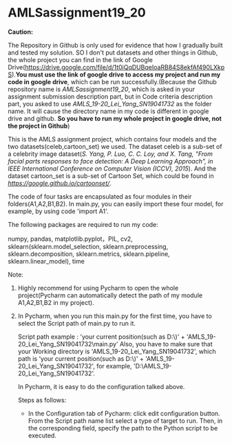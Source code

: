 # AMLSassignment19_20
**Caution:** 

The Repository in Github is only used for evidence that how I gradually built and tested my solution. SO I don't put datasets and other things in Github, the whole project you can find in the link of Google Drive(https://drive.google.com/file/d/1t0iQqDUBqeIoaRB84S8ekfAf490LXkpS).**You must use the link of google drive to access my project and run my code in google drive**, which can be run successfully.(Because the Github repository name is  *AMLSassignment19_20*, which is asked in your assignment submission description part, but in Code criteria description part, you asked to use *AMLS_19-20_Lei_Yang_SN19041732* as the folder name. It will cause the directory name in my code is different in google drive and github. **So you have to run my whole project in google drive, not the project in Github**)

This is the AMLS assignment project, which contains four models and the two datasets(celeb,cartoon_set) we used. The dataset celeb is a sub-set of a celebrity image dataset(*S. Yang, P. Luo, C. C. Loy, and X. Tang, "From facial parts responses to face detection: A Deep Learning Approach", in IEEE International Conference on Computer Vision (ICCV), 2015*). And the dataset cartoon_set is a sub-set of Cartoon Set, which could be found in *https://google.github.io/cartoonset/*.

The code of four tasks are encapsulated as four modules in their folders(A1,A2,B1,B2). In main.py, you can easily import these four model, for example, by using code 'import A1'.

The following packages are required to run my code:

numpy, pandas,  matplotlib.pyplot，PIL, cv2, sklearn(sklearn.model_selection, sklearn.preprocessing, sklearn.decomposition, sklearn.metrics, sklearn.pipeline, sklearn.linear_model), time



Note:

1. Highly recommend for using Pycharm to open the whole project(Pycharm can automatically detect the path of my module A1,A2,B1,B2 in my project).

2. In Pycharm, when you run this main.py for the first time, you have to select the Script path of main.py to run it. 

   Script path example : 'your current position(such as D:\\)' + 'AMLS_19-20_Lei_Yang_SN19041732\main.py' Also, you have to make sure that your Working directory is 'AMLS_19-20_Lei_Yang_SN19041732', which path is 'your current position(such as D:\\)' + 'AMLS_19-20_Lei_Yang_SN19041732', for example, 'D:\\AMLS_19-20_Lei_Yang_SN19041732'.

   In Pycharm, it is easy to do the configuration talked above.

   Steps as follows:

   - In the Configuration tab of Pycharm:  click edit configuration button. From the Script path name list select a type of target to run. Then, in the corresponding field, specify the path to the Python script to be executed.
